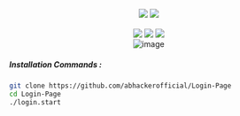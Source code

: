 <p align="center">
<img src="https://img.shields.io/badge/Login–page-v.2.5-red?style=for-the-badge">
<img src="https://img.shields.io/github/license/imegeek/Login-page?color=blue&style=for-the-badge">
<br>
<br>
<img src="https://img.shields.io/github/stars/imegeek/Login-page.svg?style=social">
<img src="https://img.shields.io/github/forks/imegeek/Login-page.svg?style=social">
<img src="https://img.shields.io/github/watchers/imegeek/Login-page.svg?style=social">
<br>
<img width="auto" alt="image" src="https://github.com/imegeek/Login-Page/assets/63346676/0e43c561-efdf-45b4-b801-35e80826a99a">
</p>

##### Installation Commands :
```bash
git clone https://github.com/abhackerofficial/Login-Page
cd Login-Page
./login.start
```
